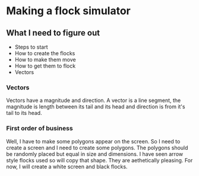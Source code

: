 # Making a flock simulator

## What I need to figure out
* Steps to start
* How to create the flocks
* How to make them move
* How to get them to flock
* Vectors

### Vectors
Vectors have a magnitude and direction. A vector is a line segment, the magnitude is length between its tail and its head and direction is from it's tail to its head. 

### First order of business
Well, I have to make some polygons appear on the screen. So I need to create a screen and I need to create some polygons. The polygons should be randomly placed but equal in size and dimensions. I have seen arrow style flocks used so will copy that shape. They are aethetically pleasing. For now, I will create a white screen and black flocks.
